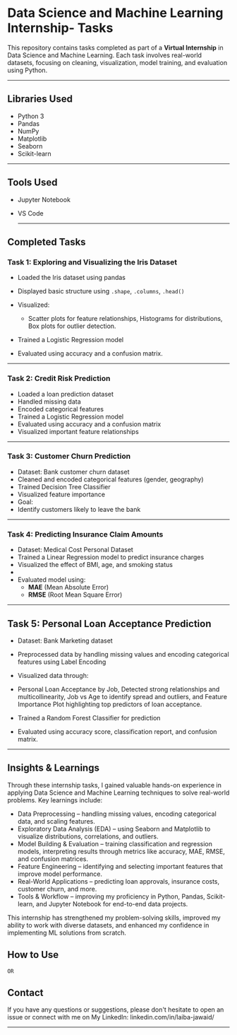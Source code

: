 # Data Science and Machine Learning Internship- Tasks

This repository contains tasks completed as part of a **Virtual Internship** in Data Science and Machine Learning. Each task involves real-world datasets, focusing on cleaning, visualization, model training, and evaluation using Python.

---

## Libraries Used

- Python 3
- Pandas
- NumPy
- Matplotlib
- Seaborn
- Scikit-learn

---

## Tools Used

- Jupyter Notebook
- VS Code

  ---
  
## Completed Tasks

###  Task 1: Exploring and Visualizing the Iris Dataset
- Loaded the Iris dataset using pandas
- Displayed basic structure using `.shape`, `.columns`, `.head()`
- Visualized:
  - Scatter plots for feature relationships, Histograms for distributions, Box plots for outlier detection.

- Trained a Logistic Regression model
- Evaluated using accuracy and a confusion matrix.

---

### Task 2: Credit Risk Prediction
- Loaded a loan prediction dataset
- Handled missing data
- Encoded categorical features
- Trained a Logistic Regression model
- Evaluated using accuracy and a confusion matrix
- Visualized important feature relationships

---

### Task 3: Customer Churn Prediction
- Dataset: Bank customer churn dataset
- Cleaned and encoded categorical features (gender, geography)
- Trained Decision Tree Classifier
- Visualized feature importance
- Goal:
- Identify customers likely to leave the bank

---

### Task 4: Predicting Insurance Claim Amounts
- Dataset: Medical Cost Personal Dataset
- Trained a Linear Regression model to predict insurance charges
- Visualized the effect of BMI, age, and smoking status
- 
- Evaluated model using:
  - **MAE** (Mean Absolute Error)
  - **RMSE** (Root Mean Square Error)

---

## Task 5: Personal Loan Acceptance Prediction

- Dataset: Bank Marketing dataset
- Preprocessed data by handling missing values and encoding categorical features using Label Encoding
- Visualized data through:
- Personal Loan Acceptance by Job, Detected strong relationships and multicollinearity, Job vs Age to identify spread and       outliers, and Feature Importance Plot highlighting top predictors of loan acceptance.

- Trained a Random Forest Classifier for prediction
- Evaluated using accuracy score, classification report, and confusion matrix.

---

## Insights & Learnings

Through these internship tasks, I gained valuable hands-on experience in applying Data Science and Machine Learning techniques to solve real-world problems. Key learnings include:

- Data Preprocessing – handling missing values, encoding categorical data, and scaling features.
- Exploratory Data Analysis (EDA) – using Seaborn and Matplotlib to visualize distributions, correlations, and outliers.
- Model Building & Evaluation – training classification and regression models, interpreting results through metrics like       accuracy, MAE, RMSE, and confusion matrices.
- Feature Engineering – identifying and selecting important features that improve model performance.
- Real-World Applications – predicting loan approvals, insurance costs, customer churn, and more.
- Tools & Workflow – improving my proficiency in Python, Pandas, Scikit-learn, and Jupyter Notebook for end-to-end data projects.

This internship has strengthened my problem-solving skills, improved my ability to work with diverse datasets, and enhanced my confidence in implementing ML solutions from scratch.


## How to Use
    OR
## Contact

If you have any questions or suggestions, please don't hesitate to open an issue or connect with me on
My LinkedIn: linkedin.com/in/laiba-jawaid/

---





